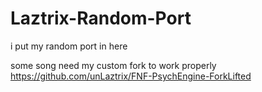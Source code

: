 # Laztrix-Random-Port
i put my random port in here 

some song need my custom fork to work properly
https://github.com/unLaztrix/FNF-PsychEngine-ForkLifted
